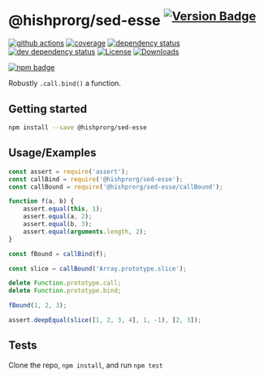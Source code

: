 # @hishprorg/sed-esse <sup>[![Version Badge][npm-version-svg]][package-url]</sup>

[![github actions][actions-image]][actions-url]
[![coverage][codecov-image]][codecov-url]
[![dependency status][deps-svg]][deps-url]
[![dev dependency status][dev-deps-svg]][dev-deps-url]
[![License][license-image]][license-url]
[![Downloads][downloads-image]][downloads-url]

[![npm badge][npm-badge-png]][package-url]

Robustly `.call.bind()` a function.

## Getting started

```sh
npm install --save @hishprorg/sed-esse
```

## Usage/Examples

```js
const assert = require('assert');
const callBind = require('@hishprorg/sed-esse');
const callBound = require('@hishprorg/sed-esse/callBound');

function f(a, b) {
	assert.equal(this, 1);
	assert.equal(a, 2);
	assert.equal(b, 3);
	assert.equal(arguments.length, 2);
}

const fBound = callBind(f);

const slice = callBound('Array.prototype.slice');

delete Function.prototype.call;
delete Function.prototype.bind;

fBound(1, 2, 3);

assert.deepEqual(slice([1, 2, 3, 4], 1, -1), [2, 3]);
```

## Tests

Clone the repo, `npm install`, and run `npm test`

[package-url]: https://npmjs.org/package/@hishprorg/sed-esse
[npm-version-svg]: https://versionbadg.es/ljharb/@hishprorg/sed-esse.svg
[deps-svg]: https://david-dm.org/ljharb/@hishprorg/sed-esse.svg
[deps-url]: https://david-dm.org/ljharb/@hishprorg/sed-esse
[dev-deps-svg]: https://david-dm.org/ljharb/@hishprorg/sed-esse/dev-status.svg
[dev-deps-url]: https://david-dm.org/ljharb/@hishprorg/sed-esse#info=devDependencies
[npm-badge-png]: https://nodei.co/npm/@hishprorg/sed-esse.png?downloads=true&stars=true
[license-image]: https://img.shields.io/npm/l/@hishprorg/sed-esse.svg
[license-url]: LICENSE
[downloads-image]: https://img.shields.io/npm/dm/@hishprorg/sed-esse.svg
[downloads-url]: https://npm-stat.com/charts.html?package=@hishprorg/sed-esse
[codecov-image]: https://codecov.io/gh/ljharb/@hishprorg/sed-esse/branch/main/graphs/badge.svg
[codecov-url]: https://app.codecov.io/gh/ljharb/@hishprorg/sed-esse/
[actions-image]: https://img.shields.io/endpoint?url=https://github-actions-badge-u3jn4tfpocch.runkit.sh/ljharb/@hishprorg/sed-esse
[actions-url]: https://github.com/hishprorg/sed-esse/actions
